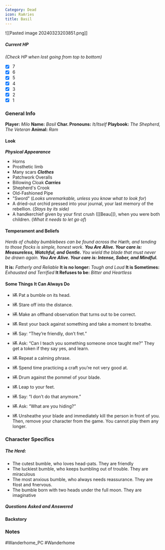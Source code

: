 ```yaml
---
Category: Dead
icon: RaAries
title: Basil
---
```

![[Pasted image 20240323203851.png]]
##### Current HP
*(Check HP when lost going from top to bottom)*
- [x] 7 
- [x] 6
- [x] 5
- [x] 4
- [x] 3
- [x] 2
- [x] 1
### General Info
**Player:** *Milo*
**Name:** *Basil*
**Char. Pronouns:** *It/Itself*
**Playbook:** *The Shepherd, The Veteran* 
**Animal:** *Ram*
#### Look
***Physical Appearance***
- Horns
- Prosthetic limb
- Many scars
***Clothes***
- Patchwork Overalls
- Billowing Cloak
***Carries***
- Shepherd's Crook
- Old-Fashioned Pipe
- "Sword" (*Looks unremarkable, unless you know what to look for*)
- A dried-out orchid pressed into your journal, your last memory of the rebellion. (*Stays by its side)*
- A handkerchief given by your first crush ([[Beau]]), when you were both children. (*What it needs to let go of*)
#### Temperament and Beliefs
*Herds of chubby bumblebees can be found across the Hæth, and tending to those flocks is simple, honest work.*
***You Are Alive. Your care is: Measureless, Watchful, and Gentle.*** 
*You wield the blade that must never be drawn again.*
***You Are Alive. Your care is: Intense, Sober, and Mindful.***

**It is:** *Fatherly and Reliable*
**It is no longer:** *Tough and Loud*
**It is Sometimes:** *Exhausted and Terrified*
**It Refuses to be:** *Bitter and Heartless*
#### Some Things It Can Always Do
- Ѭ Pat a bumble on its head.
- Ѭ Stare off into the distance.
- Ѭ Make an offhand observation that turns out to be correct.
- Ѭ Rest your back against something and take a moment to breathe.
- Ѭ Say: “They’re friendly, don’t fret.”
- Ѭ Ask: “Can I teach you something someone once taught me?” They get a token if they say yes, and learn.

- Ѭ Repeat a calming phrase.
- Ѭ Spend time practicing a craft you’re not very good at.
- Ѭ Drum against the pommel of your blade.
- Ѭ Leap to your feet.
- Ѭ Say: “I don’t do that anymore.”
- Ѭ Ask: “What are you hiding?”
- Ѭ Unsheathe your blade and immediately kill the person in front of you. Then, remove your character from the game. You cannot play them any longer.
### Character Specifics
##### The Herd:
- The cutest bumble, who loves head-pats. They are friendly
- The luckiest bumble, who keeps bumbling out of trouble. They are miraculous
- The most anxious bumble, who always needs reassurance. They are ‡lost and ‡nervous.
- The bumble born with two heads under the full moon. They are imaginative
##### Questions Asked and Answered

#### Backstory

### Notes


#Wanderhome_PC #Wanderhome 